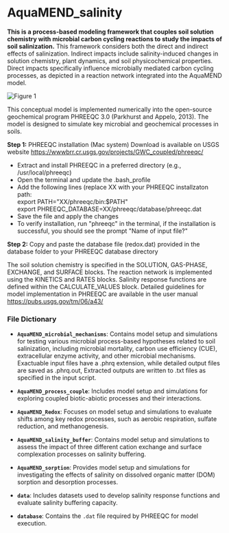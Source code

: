 # AquaMEND_salinity
**This is a process-based modeling framework that couples soil solution chemistry with microbial carbon cycling reactions to study the impacts of soil salinization.**
This framework considers both the direct and indirect effects of salinization. Indirect impacts include salinity-induced changes in solution chemistry, plant dynamics, and soil physicochemical properties. Direct impacts specifically influence microbially mediated carbon cycling processes, as depicted in a reaction network integrated into the AquaMEND model.


![Figure 1](https://github.com/user-attachments/assets/63459800-2746-4d78-9597-5af35544ec17)

This conceptual model is implemented numerically into the open-source geochemical program PHREEQC 3.0 (Parkhurst and Appelo, 2013). The model is designed to simulate key microbial and geochemical processes in soils. 

**Step 1:** PHREEQC installation (Mac system) Download is available on USGS website https://wwwbrr.cr.usgs.gov/projects/GWC_coupled/phreeqc/  
- Extract and install PHREEQC in a preferred directory (e.g.,  /usr/local/phreeqc)  
- Open the terminal and update the .bash_profile  
- Add the following lines (replace XX with your PHREEQC installzaton path:  
    export PATH="XX/phreeqc/bin:$PATH"   
    export PHREEQC_DATABASE=XX/phreeqc/database/phreeqc.dat  
- Save the file and apply the changes  
- To verify installation, run "phreeqc" in the terminal, if the installation is successful, you should see the prompt "Name of input file?" 
  
**Step 2:** Copy and paste the database file (redox.dat) provided in the database folder to your PHREEQC database directory  

The soil solution chemistry is specified in the SOLUTION, GAS-PHASE, EXCHANGE, and SURFACE blocks. The reaction network is implemented using the KINETICS and RATES blocks. Salinity response functions are defined within the CALCULATE_VALUES block. Detailed guidelines for model implementation in PHREEQC are available in the user manual https://pubs.usgs.gov/tm/06/a43/

### File Dictionary

- **`AquaMEND_microbial_mechanisms`**: Contains model setup and simulations for testing various microbial process-based hypotheses related to soil salinization, including microbial mortality, carbon use efficiency (CUE), extracellular enzyme activity, and other microbial mechanisms. Exactuable input files have a .phrq extension, while detailed output files are saved as .phrq.out, Extracted outputs are written to .txt files as specified in the input script.

- **`AquaMEND_process_couple`**: Includes model setup and simulations for exploring coupled biotic-abiotic processes and their interactions.

- **`AquaMEND_Redox`**: Focuses on model setup and simulations to evaluate shifts among key redox processes, such as aerobic respiration, sulfate reduction, and methanogenesis.

- **`AquaMEND_salinity_buffer`**: Contains model setup and simulations to assess the impact of three different cation exchange and surface complexation processes on salinity buffering.

- **`AquaMEND_sorption`**: Provides model setup and simulations for investigating the effects of salinity on dissolved organic matter (DOM) sorption and desorption processes.

- **`data`**: Includes datasets used to develop salinity response functions and evaluate salinity buffering capacity.



- **`database`**: Contains the `.dat` file required by PHREEQC for model execution. 



